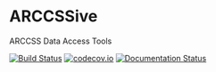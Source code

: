 # ARCCSSive
ARCCSS Data Access Tools

[![Build Status](https://travis-ci.org/coecms/ARCCSSive.svg?branch=master)](https://travis-ci.org/coecms/ARCCSSive)
[![codecov.io](http://codecov.io/github/coecms/ARCCSSive/coverage.svg?branch=master)](http://codecov.io/github/coecms/ARCCSSive?branch=master)
[![Documentation Status](https://readthedocs.org/projects/arccssive/badge/?version=latest)](https://readthedocs.org/projects/arccssive/?badge=latest)
